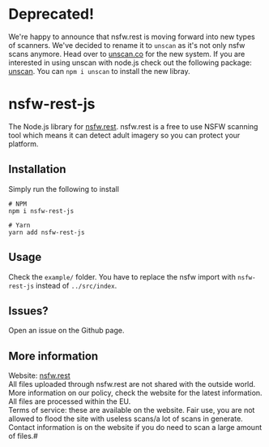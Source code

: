# **Deprecated!**
We're happy to announce that nsfw.rest is moving forward into new types of scanners. We've decided to rename it to `unscan` as it's not only nsfw scans anymore. Head over to [unscan.co](https://unscan.co) for the new system. If you are interested in using unscan with node.js check out the following package: [unscan](https://npmjs.org/package/unscan). You can `npm i unscan` to install the new libray.

# nsfw-rest-js
The Node.js library for [nsfw.rest](https://nsfw.rest). nsfw.rest is a free to use NSFW scanning tool which means it can detect adult imagery so you can protect your platform.

## Installation
Simply run the following to install
```cli
# NPM
npm i nsfw-rest-js

# Yarn
yarn add nsfw-rest-js
```
## Usage
Check the `example/` folder. You have to replace the nsfw import with `nsfw-rest-js` instead of `../src/index`.

## Issues?
Open an issue on the Github page.

## More information
Website: [nsfw.rest](https://nsfw.rest)
<br>All files uploaded through nsfw.rest are not shared with the outside world. More information on our policy, check the website for the latest information. All files are processed within the EU.
<br>Terms of service: these are available on the website. Fair use, you are not allowed to flood the site with useless scans/a lot of scans in generate. Contact information is on the website if you do need to scan a large amount of files.#
